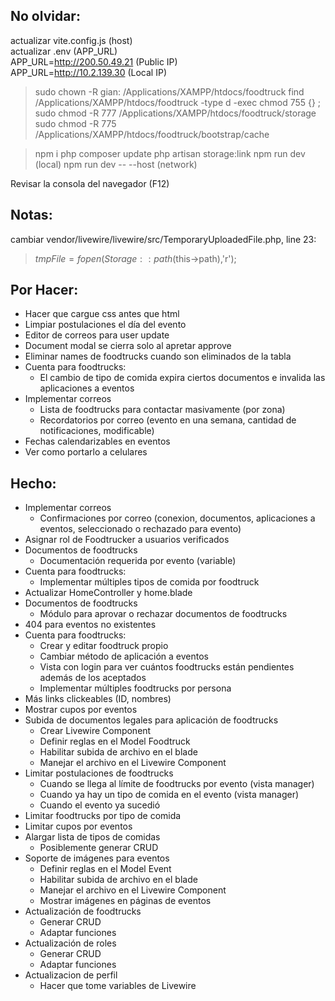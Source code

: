 ## No olvidar:
actualizar vite.config.js (host)  
actualizar .env (APP_URL)  
    APP_URL=http://200.50.49.21 (Public IP)  
    APP_URL=http://10.2.139.30 (Local IP)  

> sudo chown -R gian: /Applications/XAMPP/htdocs/foodtruck
> find /Applications/XAMPP/htdocs/foodtruck -type d -exec chmod 755 {} \;
> sudo chmod -R 777 /Applications/XAMPP/htdocs/foodtruck/storage
> sudo chmod -R 775 /Applications/XAMPP/htdocs/foodtruck/bootstrap/cache

> npm i
> php composer update
> php artisan storage:link
> npm run dev (local)
> npm run dev -- --host (network)

Revisar la consola del navegador (F12)
## Notas:
cambiar vendor/livewire/livewire/src/TemporaryUploadedFile.php, line 23:

> $tmpFile = fopen(Storage::path($this->path),'r');

## Por Hacer:
- Hacer que cargue css antes que html
- Limpiar postulaciones el día del evento
- Editor de correos para user update
- Document modal se cierra solo al apretar approve
- Eliminar names de foodtrucks cuando son eliminados de la tabla
- Cuenta para foodtrucks:
	- El cambio de tipo de comida expira ciertos documentos e invalida las aplicaciones a eventos
- Implementar correos
	- Lista de foodtrucks para contactar masivamente (por zona)
	- Recordatorios por correo (evento en una semana, cantidad de notificaciones, modificable)
- Fechas calendarizables en eventos
- Ver como portarlo a celulares

## Hecho:

- Implementar correos
    - Confirmaciones por correo (conexion, documentos, aplicaciones a eventos, seleccionado o rechazado para evento)
- Asignar rol de Foodtrucker a usuarios verificados
- Documentos de foodtrucks
    - Documentación requerida por evento (variable)
- Cuenta para foodtrucks:
    - Implementar múltiples tipos de comida por foodtruck
- Actualizar HomeController y home.blade
- Documentos de foodtrucks
    - Módulo para aprovar o rechazar documentos de foodtrucks
- 404 para eventos no existentes
- Cuenta para foodtrucks:
    - Crear y editar foodtruck propio
    - Cambiar método de aplicación a eventos
    - Vista con login para ver cuántos foodtrucks están pendientes además de los aceptados
    - Implementar múltiples foodtrucks por persona
- Más links clickeables (ID, nombres)
- Mostrar cupos por eventos
- Subida de documentos legales para aplicación de foodtrucks
    - Crear Livewire Component
    - Definir reglas en el Model Foodtruck
    - Habilitar subida de archivo en el blade
    - Manejar el archivo en el Livewire Component
- Limitar postulaciones de foodtrucks
    - Cuando se llega al límite de foodtrucks por evento (vista manager)
    - Cuando ya hay un tipo de comida en el evento (vista manager)
    - Cuando el evento ya sucedió
- Limitar foodtrucks por tipo de comida
- Limitar cupos por eventos
- Alargar lista de tipos de comidas
    - Posiblemente generar CRUD
- Soporte de imágenes para eventos
    - Definir reglas en el Model Event
    - Habilitar subida de archivo en el blade
    - Manejar el archivo en el Livewire Component
    - Mostrar imágenes en páginas de eventos
- Actualización de foodtrucks
    - Generar CRUD
    - Adaptar funciones
- Actualización de roles
    - Generar CRUD
    - Adaptar funciones
- Actualizacion de perfil
    - Hacer que tome variables de Livewire